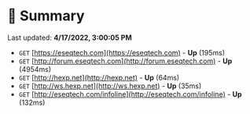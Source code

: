 # 📖 Summary
Last updated: **4/17/2022, 3:00:05 PM**

- `GET` [https://eseqtech.com](https://eseqtech.com) - **Up** (195ms)
- `GET` [http://forum.eseqtech.com](http://forum.eseqtech.com) - **Up** (4954ms)
- `GET` [http://hexp.net](http://hexp.net) - **Up** (64ms)
- `GET` [http://ws.hexp.net](http://ws.hexp.net) - **Up** (35ms)
- `GET` [http://eseqtech.com/infoline](http://eseqtech.com/infoline) - **Up** (132ms)
